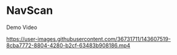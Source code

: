# NavScan
Demo Video


https://user-images.githubusercontent.com/36731711/143607519-8cba7772-8804-4280-b2cf-63483b908186.mp4


